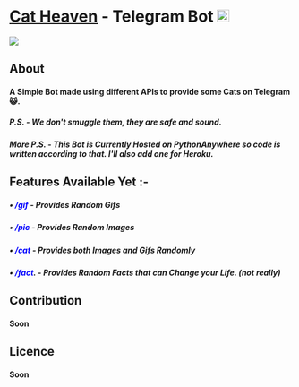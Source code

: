 # [Cat Heaven](https://telegram.me/JustCats_Bot)  - Telegram Bot <img src="https://i.imgur.com/ohz6pn9.png" alt="Telegram Link" width="22"/>

![](https://cdn2.thecatapi.com/images/43d.gif)

## About
#### A Simple Bot made using different APIs to provide some Cats on Telegram 😺.
##### P.S. - We don't smuggle them, they are safe and sound.
##### More P.S. - This Bot is Currently Hosted on PythonAnywhere so code is written according to that. I'll also add one for Heroku.

## Features Available Yet :-

##### • <span style="color:blue">/gif</span> **- Provides Random Gifs**
##### • <span style="color:blue">/pic</span> **- Provides Random Images**
##### • <span style="color:blue">/cat</span> **- Provides both Images and Gifs Randomly**
##### • <span style="color:blue">/fact</span>. **- Provides Random Facts that can Change your Life. (not really)**

## Contribution 
#### Soon

## Licence 

#### Soon 
